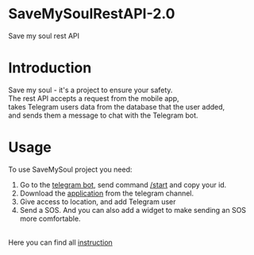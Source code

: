 # **SaveMySoulRestAPI-2.0**

Save my soul rest API

# **Introduction**

Save my soul - it's a project to ensure your safety.<br>
The rest API accepts a request from the mobile app,<br>
takes Telegram users data from the database that the user added,<br>
and sends them a message to chat with the Telegram bot.

# **Usage**
To use SaveMySoul project you need:
  1. Go to the [telegram bot](@savemysoull_bot), send command [/start]() and copy your id.
  2. Download the [application](https://t.me/savemysoultelegramchannel) from the telegram channel.
  3. Give access to location, and add Telegram user
  4. Send a SOS. And you can also add a widget to make sending an SOS more comfortable.

<br>Here you can find all [instruction](https://save-my-soul-site-instruction.vercel.app/)
